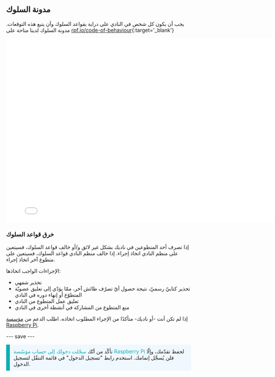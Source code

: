 ## مدونة السلوك

يجب أن يكون كل شخص في النادي على دراية بقواعد السلوك وأن يتبع هذه التوقعات. مدونة السلوك لدينا متاحة على [rpf.io/code-of-behaviour](http://rpf.io/code-of-behaviour){:target='_blank'}

<embed src="images/Raspberry_Pi_Foundation-safeguarding-code-of-behaviour.pdf" width="790" height="500" 
 type="application/pdf">
</br> 
###  خرق قواعد السلوك

إذا تصرف أحد المتطوعين في ناديك بشكل غير لائق و/أو خالف قواعد السلوك، فسيتعين على منظم النادي اتخاذ إجراء. إذا خالف منظم النادي قواعد السلوك، فسيتعين على متطوع آخر اتخاذ إجراء.

الإجراءات الواجب اتخاذها:

* تحذير شفهي 
* تحذير كتابيّ رسميّ، نتيجة حصول أيّ تصرّف طائش آخر، ممّا يؤدّي إلى تعليق عضويّة المتطوّع أو إنهاء دوره في النادي
* تعليق عمل المتطوع من النادي
* منع المتطوع من المشاركة في أنشطة أخرى في النادي

إذا لم تكن أنت -أو ناديك- متأكدًا من الإجراء المطلوب اتخاذه، اطلب الدعم من <a href="mailto:safeguarding@raspberrypi.org">مؤسسة Raspberry Pi</a>.

--- save ---

<p style="border-left: solid; border-width:10px; border-color: #0faeb0; background-color: aliceblue; padding: 10px;">
تأكّد من أنّك <span style="color: #0faeb0">سجّلت دخولك إلى حساب مؤسّسة Raspberry Pi</span> لحفظ تقدّمك، وإلّا فلن يُسجَّل إتمامك. استخدم رابط "تسجيل الدخول" في قائمة التنقّل لتسجيل الدخول.
</p>
